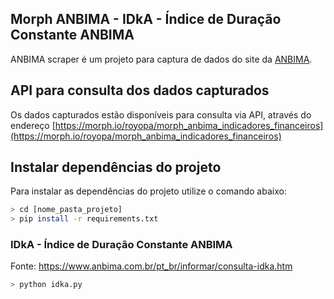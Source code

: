 Morph ANBIMA - IDkA - Índice de Duração Constante ANBIMA
--------------------------------------------------------

ANBIMA scraper é um projeto para captura de dados do site da [ANBIMA](https://www.anbima.com.br/).

## API para consulta dos dados capturados

Os dados capturados estão disponíveis para consulta via API, através do endereço [https://morph.io/royopa/morph_anbima_indicadores_financeiros](https://morph.io/royopa/morph_anbima_indicadores_financeiros)

## Instalar dependências do projeto

Para instalar as dependências do projeto utilize o comando abaixo:

```sh
> cd [nome_pasta_projeto]
> pip install -r requirements.txt
```

### IDkA - Índice de Duração Constante ANBIMA

Fonte: https://www.anbima.com.br/pt_br/informar/consulta-idka.htm

```sh
> python idka.py
```
